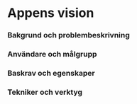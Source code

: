 # Appens vision

### Bakgrund och problembeskrivning

### Användare och målgrupp

### Baskrav och egenskaper

### Tekniker och verktyg
